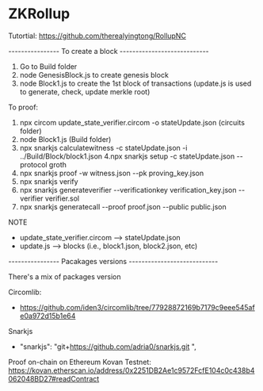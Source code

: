 # ZKRollup

Tutortial: https://github.com/therealyingtong/RollupNC

---------------- To create a block ----------------------------
1. Go to Build folder 
2. node GenesisBlock.js to create genesis block 
3. node Block1.js to create the 1st block of transactions (update.js is used to generate, check, update merkle root)

To proof: 
1. npx circom update_state_verifier.circom -o stateUpdate.json (circuits folder)
2. node Block1.js (Build folder)
3. npx snarkjs calculatewitness -c stateUpdate.json -i ../Build/Block/block1.json
4.npx snarkjs setup -c stateUpdate.json --protocol groth
5. npx snarkjs proof -w witness.json --pk proving_key.json
6. npx snarkjs verify
7. npx snarkjs generateverifier --verificationkey verification_key.json --verifier verifier.sol
8. npx snarkjs generatecall --proof proof.json --public public.json

NOTE
- update_state_verifier.circom --> stateUpdate.json
- update.js --> blocks (i.e., block1.json, block2.json, etc)


---------------- Pacakages versions ----------------------------

There's a mix of packages version

Circomlib:
- https://github.com/iden3/circomlib/tree/77928872169b7179c9eee545afe0a972d15b1e64

Snarkjs 
- "snarkjs": "git+https://github.com/adria0/snarkjs.git  ",







Proof on-chain on Ethereum Kovan Testnet:
https://kovan.etherscan.io/address/0x2251DB2Ae1c9572FcfE104c0c438b4062048BD27#readContract
